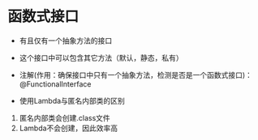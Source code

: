 # 函数式接口
* 有且仅有一个抽象方法的接口
* 这个接口中可以包含其它方法（默认，静态，私有）
* 注解(作用：确保接口中只有一个抽象方法，检测是否是一个函数式接口)：@FunctionalInterface

* 使用Lambda与匿名内部类的区别
1. 匿名内部类会创建.class文件
2. Lambda不会创建，因此效率高


